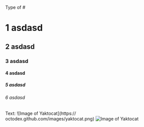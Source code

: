 Type of # 
# 1 asdasd
## 2 asdasd
### 3 asdasd
#### 4 asdasd
##### 5 asdasd
###### 6 asdasd
Text: ![Image of Yaktocat](https:// octodex.github.com/images/yaktocat.png)
![Image of Yaktocat](https://octodex.github.com/images/yaktocat.png)
